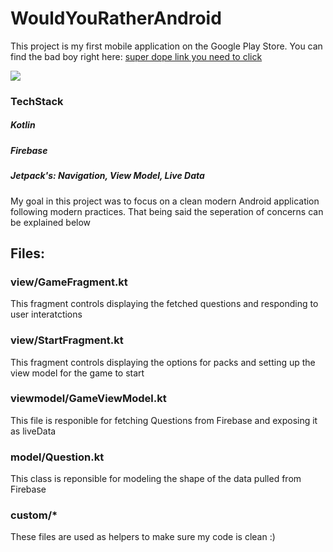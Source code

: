 # WouldYouRatherAndroid
This project is my first mobile application on the Google Play Store. You can find the bad boy right here: [super dope link you need to click](https://play.google.com/store/apps/details?id=com.dangerfield.wouldyourather)

![](https://firebasestorage.googleapis.com/v0/b/github-images.appspot.com/o/Screen%20Shot%202019-12-31%20at%2014.37.29.png?alt=media&token=4c6c3ad1-8d4e-4082-bd53-104b2a8cf313)

### TechStack
##### Kotlin
##### Firebase
##### Jetpack's: Navigation, View Model, Live Data

My goal in this project was to focus on a clean modern Android application following modern practices. That being said the seperation
of concerns can be explained below

## Files:
### view/GameFragment.kt
This fragment controls displaying the fetched questions and responding to user interatctions

### view/StartFragment.kt
This fragment controls displaying the options for packs and setting up the view model for the game to start

### viewmodel/GameViewModel.kt
This file is responible for fetching Questions from Firebase and exposing it as liveData

### model/Question.kt
This class is reponsible for modeling the shape of the data pulled from Firebase

### custom/*
These files are used as helpers to make sure my code is clean :)
